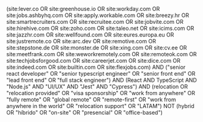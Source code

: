 (site:lever.co OR site:greenhouse.io OR site:workday.com OR site:jobs.ashbyhq.com OR site:apply.workable.com OR site:breezy.hr OR site:smartrecruiters.com OR site:recruitee.com OR site:jobvite.com OR site:hirehive.com OR site:zoho.com OR site:taleo.net OR site:icims.com OR site:jazzhr.com OR site:wellfound.com OR site:eures.europa.eu OR site:justremote.co OR site:arc.dev OR site:remotive.com OR site:stepstone.de OR site:monster.de OR site:xing.com OR site:cv.ee OR site:meetfrank.com OR site:weworkremotely.com OR site:remoteok.com OR site:techjobsforgood.com OR site:careerjet.com OR site:dice.com OR site:indeed.com OR site:builtin.com OR site:flexjobs.com) AND ("senior react developer" OR "senior typescript engineer" OR "senior front end" OR "lead front end" OR "full stack engineer") AND (React AND TypeScript AND "Node.js" AND "UI/UX" AND "Jest" AND "Cypress") AND (relocation OR "relocation provided" OR "visa sponsorship" OR "work from anywhere" OR "fully remote" OR "global remote" OR "remote-first" OR "work from anywhere in the world" OR "relocation support" OR "LATAM") NOT (hybrid OR "híbrido" OR "on-site" OR "presencial" OR "office-based")